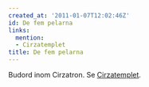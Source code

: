 ```yaml
---
created_at: '2011-01-07T12:02:46Z'
id: De fem pelarna
links:
  mention:
  - Cirzatemplet
title: De fem pelarna
---
```


Budord inom Cirzatron. Se [Cirzatemplet].

  [Cirzatemplet]: Cirzatemplet
